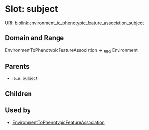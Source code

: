 # Slot: subject




URI: [biolink:environment_to_phenotypic_feature_association_subject](https://w3id.org/biolink/vocab/environment_to_phenotypic_feature_association_subject)
## Domain and Range

[EnvironmentToPhenotypicFeatureAssociation](EnvironmentToPhenotypicFeatureAssociation.md) ->  <sub>REQ</sub> [Environment](Environment.md)
## Parents

 *  is_a: [subject](subject.md)
## Children

## Used by

 * [EnvironmentToPhenotypicFeatureAssociation](EnvironmentToPhenotypicFeatureAssociation.md)
